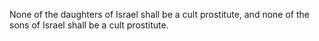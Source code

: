 None of the daughters of Israel shall be a cult prostitute, and none of the sons of Israel shall be a cult prostitute.
